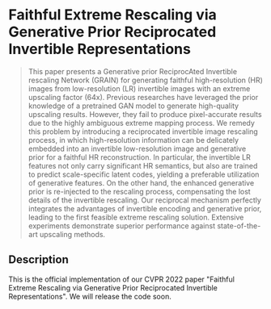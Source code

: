 # Faithful Extreme Rescaling via Generative Prior Reciprocated Invertible Representations
>This paper presents a Generative prior ReciprocAted Invertible rescaling Network (GRAIN) for generating faithful high-resolution (HR) images from low-resolution (LR) invertible images with an extreme upscaling factor (64x). Previous researches have leveraged the prior knowledge of a pretrained GAN model to generate high-quality upscaling results. However, they fail to produce pixel-accurate results due to the highly ambiguous extreme mapping process. We remedy this problem by introducing a reciprocated invertible image rescaling process, in which high-resolution information can be delicately embedded into an invertible low-resolution image and generative prior for a faithful HR reconstruction. In particular, the invertible LR features not only carry significant HR semantics, but also are trained to predict scale-specific latent codes, yielding a preferable utilization of generative features. On the other hand, the enhanced generative prior is re-injected to the rescaling process, compensating the lost details of the invertible rescaling. Our reciprocal mechanism perfectly integrates the advantages of invertible encoding and generative prior, leading to the first feasible extreme rescaling solution. Extensive experiments demonstrate superior performance against state-of-the-art upscaling methods.
## Description
This is the official implementation of our CVPR 2022 paper "Faithful Extreme Rescaling via Generative Prior Reciprocated Invertible Representations". We will release the code soon.

